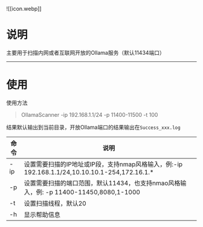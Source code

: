 ![[icon.webp]]

# 说明

主要用于扫描内网或者互联网开放的Ollama服务（默认11434端口）

---
# 使用

使用方法
> OllamaScanner -ip 192.168.1.1/24 -p 11400-11500 -t 100

结果默认输出到当前目录，开放Ollama端口的结果输出在`Success_xxx.log`

| 命令  | 说明                                                                        |
| --- | ------------------------------------------------------------------------- |
| -ip | 设置需要扫描的IP地址或IP段，支持nmap风格输入，例:-ip 192.168.1.1/24,10.10.10.1-254,172.16.1.* |
| -p  | 设置需要扫描的端口范围，默认11434，也支持nmao风格输入，例: -p 11400-11450,8080,1-1000             |
| -t  | 设置扫描线程，默认20                                                               |
| -h  | 显示帮助信息                                                                    |
